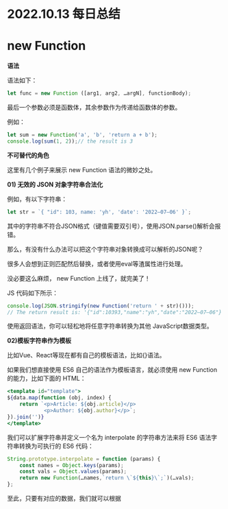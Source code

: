 # 2022.10.13 每日总结

# new Function

**语法**

语法如下：

```jsx
let func = new Function ([arg1, arg2, …argN], functionBody);
```

最后一个参数必须是函数体，其余参数作为传递给函数体的参数。

例如：

```jsx
let sum = new Function('a', 'b', 'return a + b');
console.log(sum(1, 2));// the result is 3
```

**不可替代的角色**

这里有几个例子来展示 new Function 语法的微妙之处。

**01) 无效的 JSON 对象字符串合法化**

例如，有以下字符串：

```jsx
let str = `{ "id": 103, name: 'yh', 'date': '2022–07–06' }`;
```

其中的字符串不符合JSON格式（键值需要双引号），使用JSON.parse()解析会报错。

那么，有没有什么办法可以把这个字符串对象转换成可以解析的JSON呢？

很多人会想到正则匹配然后替换，或者使用eval等渣属性进行处理。

没必要这么麻烦， new Function 上线了，就完美了！

JS 代码如下所示：

```jsx
console.log(JSON.stringify(new Function('return ' + str)()));
// The return result is: '{"id":10393,"name":"yh","date":"2022–07–06"}'
```

使用返回语法，你可以轻松地将任意字符串转换为其他 JavaScript数据类型。

**02)模板字符串作为模板**

比如Vue、React等现在都有自己的模板语法，比如{}语法。

如果我们想直接使用 ES6 自己的语法作为模板语言，就必须使用 new Function 的能力，比如下面的 HTML：

```jsx
<template id="template"> 
${data.map(function (obj, index) {
	return `<p>Article: ${obj.article}</p>
	        <p>Author: ${obj.author}</p>`; 
}).join('')}
</template>
```

我们可以扩展字符串并定义一个名为 interpolate 的字符串方法来将 ES6 语法字符串转换为可执行的 ES6 代码：

```jsx
String.prototype.interpolate = function (params) {
	const names = Object.keys(params);
	const vals = Object.values(params);
	return new Function(…names,`return \`${this}\`;`)(…vals);
};
```

至此，只要有对应的数据，我们就可以根据<template>模板获取最终编译好的HTML字符串，例如：

```jsx
const html = template.innerHTML.interpolate(
{data: 
	[
		{
			article: 'Article title one',
			author: 'y' 
		}, {
		  article: 'Article title two',
			author: 'h' 
		}
	]
});
console.log(html);
```

可以看出，无需任何第三方模板渲染引擎，就能使用复杂语法下的模板渲染效果，原生JS爱好者欣喜若狂。

**03)闭包和上下文**

new Function 的 body 参数中变量的上下文是全局的，不是私有的，没有所谓的闭包。

例如，下面新函数代码中的值与主函数中的值无关：

```jsx
function getFunc() {
	let value = 'yh';
	let func = new Function('console.log(value)');
	return func;
};
getFunc()();// error: value is not defined
```

如果是常规函数语法，没有问题：

```jsx
function getFunc() {
	let value = 'yh';
	let func = function () {console.log(value)};
	return func;
};
getFunc()();// print 'yh'
```